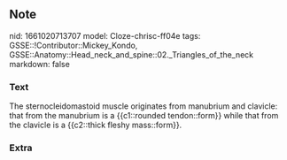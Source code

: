 ## Note
nid: 1661020713707
model: Cloze-chrisc-ff04e
tags: GSSE::!Contributor::Mickey_Kondo, GSSE::Anatomy::Head_neck_and_spine::02._Triangles_of_the_neck
markdown: false

### Text
The sternocleidomastoid muscle originates from manubrium and clavicle: that from the manubrium is a {{c1::rounded tendon::form}} while that from the clavicle is a {{c2::thick fleshy mass::form}}.

### Extra

